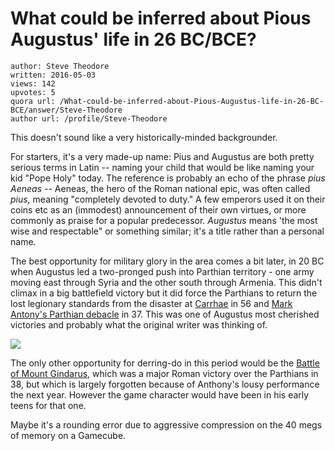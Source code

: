 # What could be inferred about Pious Augustus' life in 26 BC/BCE?

	author: Steve Theodore
	written: 2016-05-03
	views: 142
	upvotes: 5
	quora url: /What-could-be-inferred-about-Pious-Augustus-life-in-26-BC-BCE/answer/Steve-Theodore
	author url: /profile/Steve-Theodore


This doesn't sound like a very historically-minded backgrounder.


For starters, it's a very made-up name: Pius and Augustus are both pretty serious terms in Latin -- naming your child that would be like naming your kid "Pope Holy" today. The reference is probably an echo of the phrase _pius Aeneas --_ Aeneas, the hero of the Roman national epic, was often called _pius,_ meaning "completely devoted to duty." A few emperors used it on their coins etc as an (immodest) announcement of their own virtues, or more commonly as praise for a popular predecessor. _Augustus_  means 'the most wise and respectable" or something similar; it's a title rather than a personal name.

The best opportunity for military glory in the area comes a bit later, in 20 BC when Augustus led a two-pronged push into Parthian territory - one army moving east through Syria and the other south through Armenia. This didn't climax in a big battlefield victory but it did force the Parthians to return the lost legionary standards from the disaster at [Carrhae](https://en.wikipedia.org/wiki/Battle_of_Carrhae) in 56 and [Mark Antony's Parthian debacle](https://en.wikipedia.org/wiki/Antony%27s_Parthian_War) in 37. This was one of Augustus most cherished victories and probably what the original writer was thinking of. 

![](https://qph.fs.quoracdn.net/main-qimg-d485dc5751d7310db9f8ea146af1cc0c-c)

 The only other opportunity for derring-do in this period would be the [Battle of Mount Gindarus](https://en.wikipedia.org/wiki/Battle_of_Mount_Gindarus), which was a major Roman victory over the Parthians in 38, but which is largely forgotten because of Anthony's lousy performance the next year. However the game character would have been in his early teens for that one.

Maybe it's a rounding error due to aggressive compression on the 40 megs of memory on a Gamecube.

